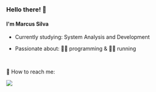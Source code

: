 <!-- <p align="center">
  <a src="">
    <img width="480" alt="ラーメン 一 楽" src="https://user-images.githubusercontent.com/35894743/162862299-381b8b3b-19d2-4a9d-8084-eee2d1d18511.png">
  </a>
</p>
 
<br><br> -->

<h3>Hello there! 👋</h3>

<h4>I'm Marcus Silva</h4>

- <p>Currently studying: System Analysis and Development</p>
- <p>Passionate about: 👨‍💻 programming & 🏃‍♂️ running</p>

<br>

<p>📨 How to reach me:</p>

<p>
  <a href="https://www.linkedin.com/in/ms-silva/"><img src="https://img.shields.io/badge/LinkedIn-0077B5?style=for-the-badge&logo=linkedin&logoColor=white"/></a>
</p>
